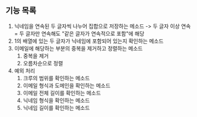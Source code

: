 ## 기능 목록

1. 닉네임을 연속된 두 글자씩 나누어 집합으로 저장하는 메소드 -> 두 글자 이상 연속 = 두 글자만 연속해도 "같은 글자가 연속적으로 포함"에 해당
2. 1의 배열에 있는 두 글자가 닉네임에 포함되어 있는지 확인하는 메소드
3. 이메일에 해당하는 부분의 중복을 제거하고 정렬하는 메소드
    1. 중복을 제거
    2. 오름차순으로 정렬
4. 예외 처리
    1. 크루의 범위를 확인하는 메소드
    2. 이메일 형식과 도메인을 확인하는 메소드
    3. 이메일 전체 길이를 확인하는 메소드
    4. 닉네임 형식을 확인하는 메소드
    5. 닉네임 길이를 확인하는 메소드
